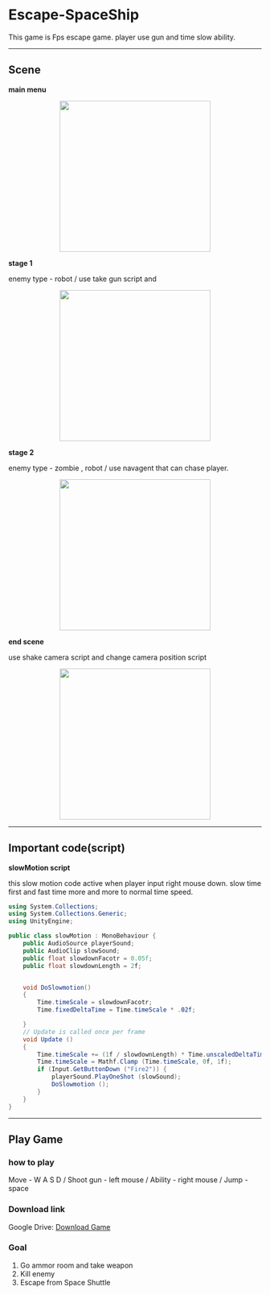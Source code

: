 # Escape-SpaceShip
This game is Fps escape game. player use gun and time slow ability.

------------  

## Scene
__main menu__

<center><img src="https://user-images.githubusercontent.com/37068148/47288437-16428580-d631-11e8-9c86-8e969371c979.png" width="300" height="300"></center>

__stage 1__

enemy type - robot / use take gun script and 

<center><img src="https://user-images.githubusercontent.com/37068148/47288431-104ca480-d631-11e8-8f98-0f3ebe6b1e85.png" width="300" height="300"></center>


__stage 2__

enemy type - zombie , robot / use navagent that can chase player.

<center><img src="https://user-images.githubusercontent.com/37068148/47288424-09259680-d631-11e8-83d3-ffeb66c07bca.png" width="300" height="300"></center>

__end scene__

use shake camera script and change camera position script

<center><img src="https://user-images.githubusercontent.com/37068148/47288439-19d60c80-d631-11e8-8969-a72b16d80ceb.png" width="300" height="300"></center>

------------  
## Important code(script)
__slowMotion script__

this slow motion code active when player input right mouse down.
slow time first and fast time more and more to normal time speed.

```c#
using System.Collections;
using System.Collections.Generic;
using UnityEngine;

public class slowMotion : MonoBehaviour {
	public AudioSource playerSound;
	public AudioClip slowSound;
	public float slowdownFacotr = 0.05f;
	public float slowdownLength = 2f;


	void DoSlowmotion()
	{
		Time.timeScale = slowdownFacotr;
		Time.fixedDeltaTime = Time.timeScale * .02f;

	}
	// Update is called once per frame
	void Update () 
	{
		Time.timeScale += (1f / slowdownLength) * Time.unscaledDeltaTime;
		Time.timeScale = Mathf.Clamp (Time.timeScale, 0f, 1f);
		if (Input.GetButtonDown ("Fire2")) {
			playerSound.PlayOneShot (slowSound);
			DoSlowmotion ();
		}
	}
}
```  

  ------------
## Play Game

### how to play
Move - W A S D /
Shoot gun - left mouse /
Ability - right mouse /
Jump - space

### Download link
Google Drive: [Download Game](https://drive.google.com/open?id=1poyoV48MA4aQPrW9cr7MWStEPFnwfU8q)

### Goal
1. Go ammor room and take weapon
2. Kill enemy
3. Escape from Space Shuttle

